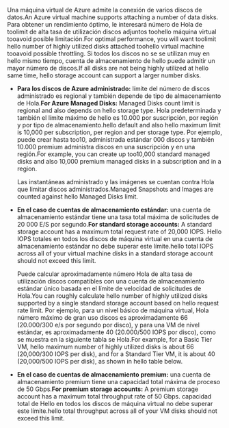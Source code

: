<span data-ttu-id="6566f-101">Una máquina virtual de Azure admite la conexión de varios discos de datos.</span><span class="sxs-lookup"><span data-stu-id="6566f-101">An Azure virtual machine supports attaching a number of data disks.</span></span> <span data-ttu-id="6566f-102">Para obtener un rendimiento óptimo, le interesará número de Hola de toolimit de alta tasa de utilización discos adjuntos toohello máquina virtual tooavoid posible limitación.</span><span class="sxs-lookup"><span data-stu-id="6566f-102">For optimal performance, you will want toolimit hello number of highly utilized disks attached toohello virtual machine tooavoid possible throttling.</span></span> <span data-ttu-id="6566f-103">Si todos los discos no se se utilizan muy en hello mismo tiempo, cuenta de almacenamiento de hello puede admitir un mayor número de discos.</span><span class="sxs-lookup"><span data-stu-id="6566f-103">If all disks are not being highly utilized at hello same time, hello storage account can support a larger number disks.</span></span>

* <span data-ttu-id="6566f-104">**Para los discos de Azure administrado:** límite del número de discos administrado es regional y también depende de tipo de almacenamiento de Hola.</span><span class="sxs-lookup"><span data-stu-id="6566f-104">**For Azure Managed Disks:** Managed Disks count limit is regional and also depends on hello storage type.</span></span> <span data-ttu-id="6566f-105">Hola predeterminada y también el límite máximo de hello es 10.000 por suscripción, por región y por tipo de almacenamiento.</span><span class="sxs-lookup"><span data-stu-id="6566f-105">hello default and also hello maximum limit is 10,000 per subscription, per region and per storage type.</span></span> <span data-ttu-id="6566f-106">Por ejemplo, puede crear hasta too10, administrada estándar 000 discos y también 10.000 premium administra discos en una suscripción y en una región.</span><span class="sxs-lookup"><span data-stu-id="6566f-106">For example, you can create up too10,000 standard managed disks and also 10,000 premium managed disks in a subscription and in a region.</span></span> 

    <span data-ttu-id="6566f-107">Las instantáneas administrado y las imágenes se cuentan contra Hola que limitar discos administrados.</span><span class="sxs-lookup"><span data-stu-id="6566f-107">Managed Snapshots and Images are counted against hello Managed Disks limit.</span></span>

* <span data-ttu-id="6566f-108">**En el caso de cuentas de almacenamiento estándar:** una cuenta de almacenamiento estándar tiene una tasa total máxima de solicitudes de 20 000 E/S por segundo.</span><span class="sxs-lookup"><span data-stu-id="6566f-108">**For standard storage accounts:** A standard storage account has a maximum total request rate of 20,000 IOPS.</span></span> <span data-ttu-id="6566f-109">Hello IOPS totales en todos los discos de máquina virtual en una cuenta de almacenamiento estándar no debe superar este límite.</span><span class="sxs-lookup"><span data-stu-id="6566f-109">hello total IOPS across all of your virtual machine disks in a standard storage account should not exceed this limit.</span></span>
  
    <span data-ttu-id="6566f-110">Puede calcular aproximadamente número Hola de alta tasa de utilización discos compatibles con una cuenta de almacenamiento estándar único basada en el límite de velocidad de solicitudes de Hola.</span><span class="sxs-lookup"><span data-stu-id="6566f-110">You can roughly calculate hello number of highly utilized disks supported by a single standard storage account based on hello request rate limit.</span></span> <span data-ttu-id="6566f-111">Por ejemplo, para un nivel básico de máquina virtual, Hola número máximo de gran uso discos es aproximadamente 66 (20.000/300 e/s por segundo por disco), y para una VM de nivel estándar, es aproximadamente 40 (20.000/500 IOPS por disco), como se muestra en la siguiente tabla se Hola.</span><span class="sxs-lookup"><span data-stu-id="6566f-111">For example, for a Basic Tier VM, hello maximum number of highly utilized disks is about 66 (20,000/300 IOPS per disk), and for a Standard Tier VM, it is about 40 (20,000/500 IOPS per disk), as shown in hello table below.</span></span> 
* <span data-ttu-id="6566f-112">**En el caso de cuentas de almacenamiento premium:** una cuenta de almacenamiento premium tiene una capacidad total máxima de proceso de 50 Gbps.</span><span class="sxs-lookup"><span data-stu-id="6566f-112">**For premium storage accounts:** A premium storage account has a maximum total throughput rate of 50 Gbps.</span></span> <span data-ttu-id="6566f-113">capacidad total de Hello en todos los discos de máquina virtual no debe superar este límite.</span><span class="sxs-lookup"><span data-stu-id="6566f-113">hello total throughput across all of your VM disks should not exceed this limit.</span></span>

